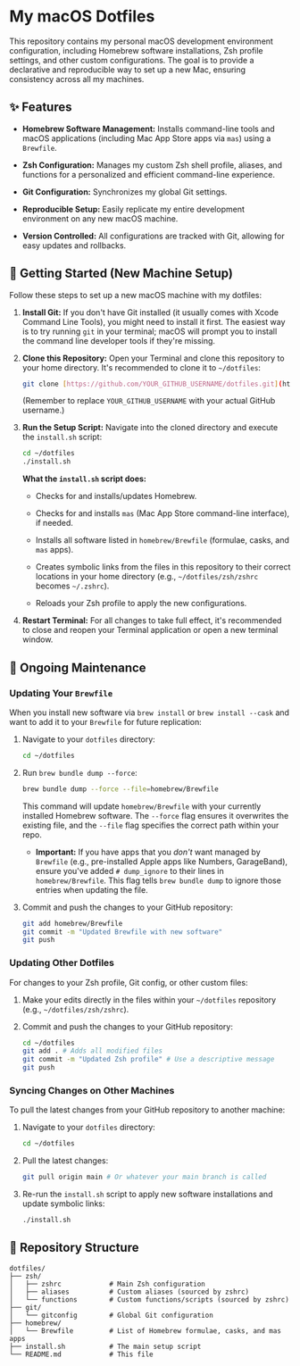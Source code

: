 # My macOS Dotfiles

This repository contains my personal macOS development environment configuration, including Homebrew software installations, Zsh profile settings, and other custom configurations. The goal is to provide a declarative and reproducible way to set up a new Mac, ensuring consistency across all my machines.

## ✨ Features

* **Homebrew Software Management:** Installs command-line tools and macOS applications (including Mac App Store apps via `mas`) using a `Brewfile`.

* **Zsh Configuration:** Manages my custom Zsh shell profile, aliases, and functions for a personalized and efficient command-line experience.

* **Git Configuration:** Synchronizes my global Git settings.

* **Reproducible Setup:** Easily replicate my entire development environment on any new macOS machine.

* **Version Controlled:** All configurations are tracked with Git, allowing for easy updates and rollbacks.

## 🚀 Getting Started (New Machine Setup)

Follow these steps to set up a new macOS machine with my dotfiles:

1.  **Install Git:**
    If you don't have Git installed (it usually comes with Xcode Command Line Tools), you might need to install it first. The easiest way is to try running `git` in your terminal; macOS will prompt you to install the command line developer tools if they're missing.

2.  **Clone this Repository:**
    Open your Terminal and clone this repository to your home directory. It's recommended to clone it to `~/dotfiles`:

    ```bash
    git clone [https://github.com/YOUR_GITHUB_USERNAME/dotfiles.git](https://github.com/YOUR_GITHUB_USERNAME/dotfiles.git) ~/dotfiles

    ```

    (Remember to replace `YOUR_GITHUB_USERNAME` with your actual GitHub username.)

3.  **Run the Setup Script:**
    Navigate into the cloned directory and execute the `install.sh` script:

    ```bash
    cd ~/dotfiles
    ./install.sh

    ```

    **What the `install.sh` script does:**

    * Checks for and installs/updates Homebrew.

    * Checks for and installs `mas` (Mac App Store command-line interface), if needed.

    * Installs all software listed in `homebrew/Brewfile` (formulae, casks, and `mas` apps).

    * Creates symbolic links from the files in this repository to their correct locations in your home directory (e.g., `~/dotfiles/zsh/zshrc` becomes `~/.zshrc`).

    * Reloads your Zsh profile to apply the new configurations.

4.  **Restart Terminal:**
    For all changes to take full effect, it's recommended to close and reopen your Terminal application or open a new terminal window.

## 🔄 Ongoing Maintenance

### Updating Your `Brewfile`

When you install new software via `brew install` or `brew install --cask` and want to add it to your `Brewfile` for future replication:

1.  Navigate to your `dotfiles` directory:

    ```bash
    cd ~/dotfiles

    ```

2.  Run `brew bundle dump --force`:

    ```bash
    brew bundle dump --force --file=homebrew/Brewfile

    ```

    This command will update `homebrew/Brewfile` with your currently installed Homebrew software. The `--force` flag ensures it overwrites the existing file, and the `--file` flag specifies the correct path within your repo.

    * **Important:** If you have apps that you *don't* want managed by `Brewfile` (e.g., pre-installed Apple apps like Numbers, GarageBand), ensure you've added `# dump_ignore` to their lines in `homebrew/Brewfile`. This flag tells `brew bundle dump` to ignore those entries when updating the file.

3.  Commit and push the changes to your GitHub repository:

    ```bash
    git add homebrew/Brewfile
    git commit -m "Updated Brewfile with new software"
    git push

    ```

### Updating Other Dotfiles

For changes to your Zsh profile, Git config, or other custom files:

1.  Make your edits directly in the files within your `~/dotfiles` repository (e.g., `~/dotfiles/zsh/zshrc`).

2.  Commit and push the changes to your GitHub repository:

    ```bash
    cd ~/dotfiles
    git add . # Adds all modified files
    git commit -m "Updated Zsh profile" # Use a descriptive message
    git push

    ```

### Syncing Changes on Other Machines

To pull the latest changes from your GitHub repository to another machine:

1.  Navigate to your `dotfiles` directory:

    ```bash
    cd ~/dotfiles

    ```

2.  Pull the latest changes:

    ```bash
    git pull origin main # Or whatever your main branch is called

    ```

3.  Re-run the `install.sh` script to apply new software installations and update symbolic links:

    ```bash
    ./install.sh

    ```

## 📂 Repository Structure

```
dotfiles/
├── zsh/
│   ├── zshrc            # Main Zsh configuration
│   ├── aliases          # Custom aliases (sourced by zshrc)
│   └── functions        # Custom functions/scripts (sourced by zshrc)
├── git/
│   └── gitconfig        # Global Git configuration
├── homebrew/
│   └── Brewfile         # List of Homebrew formulae, casks, and mas apps
├── install.sh           # The main setup script
└── README.md            # This file


